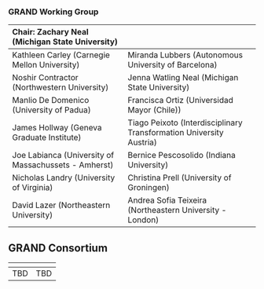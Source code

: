 ### GRAND Working Group
Chair: Zachary Neal (Michigan State University) | &nbsp;
:--- | :---
Kathleen Carley (Carnegie Mellon University) | Miranda Lubbers (Autonomous University of Barcelona)
Noshir Contractor (Northwestern University) | Jenna Watling Neal (Michigan State University)
Manlio De Domenico (University of Padua) | Francisca Ortiz (Universidad Mayor (Chile))
James Hollway (Geneva Graduate Institute) | Tiago Peixoto (Interdisciplinary Transformation University Austria)
Joe Labianca (University of Massachussets - Amherst) | Bernice Pescosolido (Indiana University)
Nicholas Landry (University of Virginia) | Christina Prell (University of Groningen)
David Lazer (Northeastern University) | Andrea Sofia Teixeira (Northeastern University - London)


## GRAND Consortium
[]() | []()
:--- | :---
TBD | TBD
